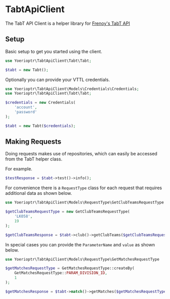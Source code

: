 # TabtApiClient
The TabT API Client is a helper library for [Frenoy's TabT API](http://api.frenoy.net/)

## Setup
Basic setup to get you started using the client.

```php
use Yoerioptr\TabtApiClient\Tabt\Tabt;

$tabt = new Tabt();
```

Optionally you can provide your VTTL credentials.

```php
use Yoerioptr\TabtApiClient\Models\Credentials\Credentials;
use Yoerioptr\TabtApiClient\Tabt\Tabt;

$credentials = new Credentials(
    'account',
    'password'
);

$tabt = new Tabt($credentials);
```

## Making Requests
Doing requests makes use of repositories, which can easily be accessed from the TabT helper class.

For example.

```php
$testResponse = $tabt->test()->info();
```

For convenience there is a `RequestType` class for each request that requires additional data as shown below.

```php
use Yoerioptr\TabtApiClient\Models\RequestType\GetClubTeamsRequestType

$getClubTeamsRequestType = new GetClubTeamsRequestType(
    'LK058',
    19
);

$getClubTeamsResponse = $tabt->club()->getClubTeams($getClubTeamsRequestType);
```

In special cases you can provide the `ParameterName` and `value` as shown below.

```php
use Yoerioptr\TabtApiClient\Models\RequestType\GetMatchesRequestType

$getMatchesRequestType = GetMatchesRequestType::createBy(
    GetMatchesRequestType::PARAM_DIVISION_ID,
    1
);

$getMatchesResponse = $tabt->match()->getMatches($getMatchesRequestType);
```
